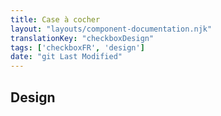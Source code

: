 ```yaml
---
title: Case à cocher
layout: "layouts/component-documentation.njk"
translationKey: "checkboxDesign"
tags: ['checkboxFR', 'design']
date: "git Last Modified"
---
```


## Design